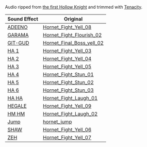 Audio ripped from [the first Hollow Knight](https://store.steampowered.com/app/367520/Hollow_Knight/) and trimmed with [Tenacity](https://codeberg.org/tenacityteam/tenacity).

| Sound Effect             | Original                                                              |
| ------------------------ | --------------------------------------------------------------------- |
| [ADEENO](./ADEENO.wav)   | [Hornet_Fight_Yell_08](./Original/Hornet_Fight_Yell_08.wav)           |
| [GARAMA](./GARAMA.wav)   | [Hornet_Fight_Flourish_02](./Original/Hornet_Fight_Flourish_02.wav)   |
| [GIT-GUD](./GIT-GUD.wav) | [Hornet_Final_Boss_yell_02](./Original/Hornet_Final_Boss_yell_02.wav) |
| [HA 1](./HA%201.wav)     | [Hornet_Fight_Yell_03](./Original/Hornet_Fight_Yell_03.wav)           |
| [HA 2](./HA%202.wav)     | [Hornet_Fight_Yell_04](./Original/Hornet_Fight_Yell_04.wav)           |
| [HA 3](./HA%203.wav)     | [Hornet_Fight_Yell_05](./Original/Hornet_Fight_Yell_05.wav)           |
| [HA 4](./HA%204.wav)     | [Hornet_Fight_Stun_01](./Original/Hornet_Fight_Stun_01.wav)           |
| [HA 5](./HA%205.wav)     | [Hornet_Fight_Stun_02](./Original/Hornet_Fight_Stun_02.wav)           |
| [HA 6](./HA%206.wav)     | [Hornet_Fight_Stun_03](./Original/Hornet_Fight_Stun_03.wav)           |
| [HA HA](./H%20-HA.wav)   | [Hornet_Fight_Laugh_01](./Original/Hornet_Fight_Laugh_01.wav)         |
| [HEGALE](./HEGALE.wav)   | [Hornet_Fight_Yell_09](./Original/Hornet_Fight_Yell_09.wav)           |
| [HM HM](./HM%20HM.wav)   | [Hornet_Fight_Laugh_02](./Original/Hornet_Fight_Laugh_02.wav)         |
| [Jump](./Jump.wav)       | [hornet_jump](./Original/hornet_jump.wav)                             |
| [SHAW](./SHAW.wav)       | [Hornet_Fight_Yell_06](./Original/Hornet_Fight_Yell_06.wav)           |
| [ZEH](./ZEH.wav)         | [Hornet_Fight_Yell_07](./Original/Hornet_Fight_Yell_07.wav)           |
